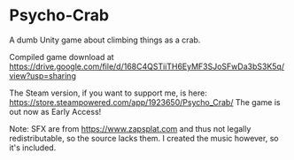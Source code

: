 # Psycho-Crab
A dumb Unity game about climbing things as a crab. 

Compiled game download at https://drive.google.com/file/d/168C4QSTiiTH6EyMF3SJoSFwDa3bS3K5q/view?usp=sharing

The Steam version, if you want to support me, is here: https://store.steampowered.com/app/1923650/Psycho_Crab/
The game is out now as Early Access!

Note: SFX are from https://www.zapsplat.com and thus not legally redistributable, so the source lacks them.
I created the music however, so it's included.
